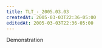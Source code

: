 ```yaml
---
title: TLT_-_2005.03.03
createdAt: 2005-03-03T22:36-05:00
editedAt: 2005-03-03T22:36-05:00
---
```


Demonstration

